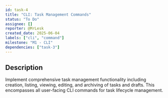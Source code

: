 ```yaml
---
id: task-4
title: "CLI: Task Management Commands"
status: "To Do"
assignee: []
reporter: @MrLesk
created_date: 2025-06-04
labels: ["cli", "command"]
milestone: "M1 - CLI"
dependencies: ["task-3"]
---
```


## Description

Implement comprehensive task management functionality including creation, listing, viewing, editing, and archiving of tasks and drafts. This encompasses all user-facing CLI commands for task lifecycle management.
